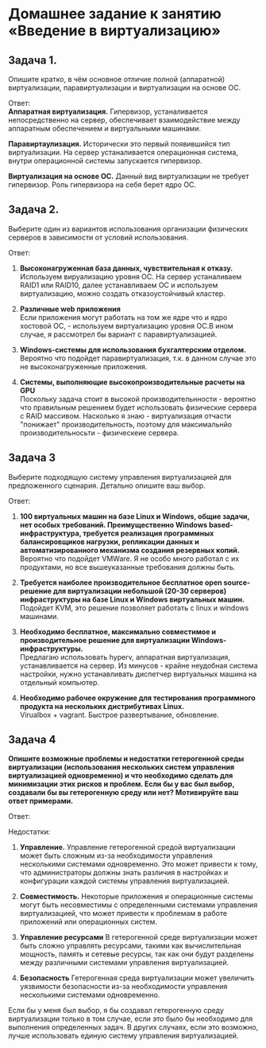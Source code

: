 # Домашнее задание к занятию «Введение в виртуализацию»


## Задача 1. 
Опишите кратко, в чём основное отличие полной (аппаратной) виртуализации, паравиртуализации и виртуализации на основе ОС. <br>

Ответ: <br>
<b>Аппаратная виртуализация.</b> Гипервизор, устаналивается непосредственно на сервер, обеспечивает взаимодействие между аппаратным обеспечением и виртуальными машинами.<br>

<b>Паравиртаулизация.</b> Исторически это первый появившийся тип виртуализации. На сервер устаналивается операционная система, внутри операционной системы запускается гипервизор.

<b>Виртуализация на основе ОС.</b> Данный вид виртуализации не требует гипервизор. Роль гипервизора на себя берет ядро ОС.

## Задача 2. 
Выберите один из вариантов использования организации физических серверов в зависимости от условий использования. <br>

Ответ: <br>
1. <b> Высоконагруженная база данных, чувствительная к отказу.</b> <br> 
Используем вируализацию уровня ОС. На сервер устаналиваем RAID1 или RAID10, далее устанавливаем ОС и используем виртуализацию, можно создать отказоустойчивый кластер.

2. <b>Различные web приложения</b> <br>
Если приложения могут работать на том же ядре что и ядро хостовой ОС, - используем виртуализацию уровня ОС.В ином случае, я рассмотрел бы вариант с паравиртуализацией.

3. <b>Windows-системы для использования бухгалтерским отделом. </b><br>
Вероятно что подойдет паравиртуализация, т.к. в данном случае это не высоконагруженные приложения. 

4. <b> Системы, выполняющие высокопроизводительные расчеты на GPU </b> <br>
Поскольку задача стоит в высокой производительнности - вероятно что правильным решением будет использовать физические сервера с RAID массивом. Насколько я знаю - виртуализация отчасти "понижает" производительность, поэтому для максимальнйо производительносьти - физическеие сервера.

## Задача 3
Выберите подходящую систему управления виртуализацией для предложенного сценария. Детально опишите ваш выбор. <br>

Ответ: <br>

1. <b>100 виртуальных машин на базе Linux и Windows, общие задачи, нет особых требований. Преимущественно Windows based-инфраструктура, требуется реализация программных балансировщиков нагрузки, репликации данных и автоматизированного механизма создания резервных копий. </b><br>
Вероятно что подойдет VMWare. Я не особо много работал с их продуктами, но все вышеуказанные требования должны быть.


2. <b>Требуется наиболее производительное бесплатное open source-решение для виртуализации небольшой (20-30 серверов) инфраструктуры на базе Linux и Windows виртуальных машин. </b><br>
Подойдет KVM, это решение позволяет работать с linux и windows машинами.


3. <b>Необходимо бесплатное, максимально совместимое и производительное решение для виртуализации Windows-инфраструктуры. </b><br>
Предлагаю использовать hyperv, аппаратная виртуализация, устанавливается на сервер. Из минусов - крайне неудобная система настройки, нужно устанавливать диспетчер виртуальных машина на отдельный компьютер.

4. <b>Необходимо рабочее окружение для тестирования программного продукта на нескольких дистрибутивах Linux. </b><br>
Virualbox + vagrant. Быстрое развертывание, обновление.


## Задача 4
<b>Опишите возможные проблемы и недостатки гетерогенной среды виртуализации (использования нескольких систем управления виртуализацией одновременно) и что необходимо сделать для минимизации этих рисков и проблем. Если бы у вас был выбор, создавали бы вы гетерогенную среду или нет? Мотивируйте ваш ответ примерами. </b><br>

Ответ: <br>

Недостатки: <br>
1. <b>Управление.</b> Управление гетерогенной средой виртуализации может быть сложным из-за необходимости управления несколькими системами одновременно. Это может привести к тому, что администраторы должны знать различия в настройках и конфигурации каждой системы управления виртуализацией.
2. <b>Совместимость.</b> Некоторые приложения и операционные системы могут быть несовместимы с определенными системами управления виртуализацией, что может привести к проблемам в работе приложений или операционных систем.

3. <b>Управление ресурсами</b> В гетерогенной среде виртуализации может быть сложно управлять ресурсами, такими как вычислительная мощность, память и сетевые ресурсы, так как они будут разделены между различными системами управления виртуализацией.

4. <b>Безопасность</b> Гетерогенная среда виртуализации может увеличить уязвимости безопасности из-за необходимости управления несколькими системами одновременно.

Если бы у меня был выбор, я бы создавал гетерогенную среду виртуализации только в том случае, если это было бы необходимо для выполнения определенных задач. В других случаях, если это возможно, лучше использовать единую систему управления виртуализацией.



